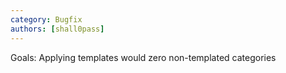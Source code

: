 ```yaml
---
category: Bugfix
authors: [shall0pass]
---
```


Goals: Applying templates would zero non-templated categories
